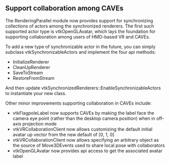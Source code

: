 ## Support collaboration among CAVEs

The RenderingParallel module now provides support for synchronizing collections of actors among the synchronized renderers.  The first such supported actor type is vtkOpenGLAvatar, which lays the foundation for supporting collaboration among users of HMD-based VR and CAVEs.

To add a new type of synchronizable actor in the future, you can simply subclass vtkSynchronizableActors and implement the four api methods:

* InitializeRenderer
* CleanUpRenderer
* SaveToStream
* RestoreFromStream

And then update vtkSynchronizedRenderers::EnableSynchronizableActors to instantiate your new class.

Other minor improvements supporting collaboration in CAVEs include:

* vtkFlagpoleLabel now supports CAVEs by making the label face the camera eye point (rather than the desktop camera position) when in off-axis projection mode
* vtkVRCollaborationClient now allows customizing the default initial avatar up vector from the new default of [0, 1, 0]
* vtkVRCollaborationClient now allows specifying an arbitrary object as the source of Move3DEvents used to share local pose with collaborators
* vtkOpenGLAvatar now provides api access to get the associated avatar label
